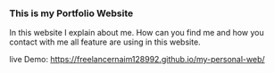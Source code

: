 ###     This is my Portfolio Website    ###

In this website I explain about me. How can you find me and how you contact with me all feature are using in this website.

live Demo: https://freelancernaim128992.github.io/my-personal-web/
